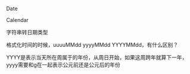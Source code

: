 Date

Calendar

字符串转日期类型

格式化时间的时候，uuuuMMdd  yyyyMMdd  YYYYMMdd，有什么区别？

YYYY是表示当天所在周属于的年份，从周日开始，如果这周跨年就算下一年，yyyy需要和g在一起表示公元前还是公元后的年份